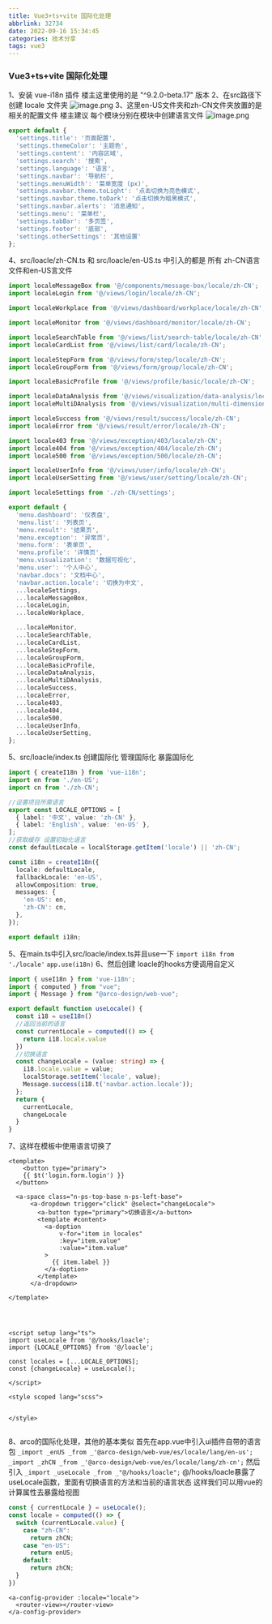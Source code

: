 ```yaml
---
title: Vue3+ts+vite 国际化处理
abbrlink: 32734
date: 2022-09-16 15:34:45
categories: 技术分享
tags: vue3
---
```





### Vue3+ts+vite 国际化处理

1、安装 vue-i18n 插件 楼主这里使用的是 "^9.2.0-beta.17" 版本
2、在src路径下创建 locale 文件夹
![image.png](https://cdn.nlark.com/yuque/0/2022/png/456892/1663308001966-ab8eb569-e85e-42ee-82d7-d0ea10997d61.png#clientId=ub5b41617-b6db-4&crop=0&crop=0&crop=1&crop=1&errorMessage=unknown%20error&from=paste&height=162&id=u53f63910&margin=%5Bobject%20Object%5D&name=image.png&originHeight=324&originWidth=296&originalType=binary&ratio=1&rotation=0&showTitle=false&size=23850&status=error&style=none&taskId=u06322d72-a71c-405a-b3a7-57d18b9b550&title=&width=148)
3、这里en-US文件夹和zh-CN文件夹放置的是相关的配置文件  楼主建议 每个模块分别在模块中创建语言文件
![image.png](https://cdn.nlark.com/yuque/0/2022/png/456892/1663308519976-655d4bcd-8e40-4b9f-b3d5-1f87a1962b17.png#clientId=ub5b41617-b6db-4&crop=0&crop=0&crop=1&crop=1&errorMessage=unknown%20error&from=paste&height=138&id=ufdf3c123&margin=%5Bobject%20Object%5D&name=image.png&originHeight=276&originWidth=356&originalType=binary&ratio=1&rotation=0&showTitle=false&size=22044&status=error&style=none&taskId=u4af5e880-be11-4e01-b7eb-c2d587d0a25&title=&width=178)
```typescript
export default {
  'settings.title': '页面配置',
  'settings.themeColor': '主题色',
  'settings.content': '内容区域',
  'settings.search': '搜索',
  'settings.language': '语言',
  'settings.navbar': '导航栏',
  'settings.menuWidth': '菜单宽度 (px)',
  'settings.navbar.theme.toLight': '点击切换为亮色模式',
  'settings.navbar.theme.toDark': '点击切换为暗黑模式',
  'settings.navbar.alerts': '消息通知',
  'settings.menu': '菜单栏',
  'settings.tabBar': '多页签',
  'settings.footer': '底部',
  'settings.otherSettings': '其他设置'
};

```
4、src/loacle/zh-CN.ts 和  src/loacle/en-US.ts 中引入的都是 所有 zh-CN语言文件和en-US言文件
```typescript
import localeMessageBox from '@/components/message-box/locale/zh-CN';
import localeLogin from '@/views/login/locale/zh-CN';

import localeWorkplace from '@/views/dashboard/workplace/locale/zh-CN';

import localeMonitor from '@/views/dashboard/monitor/locale/zh-CN';

import localeSearchTable from '@/views/list/search-table/locale/zh-CN';
import localeCardList from '@/views/list/card/locale/zh-CN';

import localeStepForm from '@/views/form/step/locale/zh-CN';
import localeGroupForm from '@/views/form/group/locale/zh-CN';

import localeBasicProfile from '@/views/profile/basic/locale/zh-CN';

import localeDataAnalysis from '@/views/visualization/data-analysis/locale/zh-CN';
import localeMultiDAnalysis from '@/views/visualization/multi-dimension-data-analysis/locale/zh-CN';

import localeSuccess from '@/views/result/success/locale/zh-CN';
import localeError from '@/views/result/error/locale/zh-CN';

import locale403 from '@/views/exception/403/locale/zh-CN';
import locale404 from '@/views/exception/404/locale/zh-CN';
import locale500 from '@/views/exception/500/locale/zh-CN';

import localeUserInfo from '@/views/user/info/locale/zh-CN';
import localeUserSetting from '@/views/user/setting/locale/zh-CN';

import localeSettings from './zh-CN/settings';

export default {
  'menu.dashboard': '仪表盘',
  'menu.list': '列表页',
  'menu.result': '结果页',
  'menu.exception': '异常页',
  'menu.form': '表单页',
  'menu.profile': '详情页',
  'menu.visualization': '数据可视化',
  'menu.user': '个人中心',
  'navbar.docs': '文档中心',
  'navbar.action.locale': '切换为中文',
  ...localeSettings,
  ...localeMessageBox,
  ...localeLogin,
  ...localeWorkplace,

  ...localeMonitor,
  ...localeSearchTable,
  ...localeCardList,
  ...localeStepForm,
  ...localeGroupForm,
  ...localeBasicProfile,
  ...localeDataAnalysis,
  ...localeMultiDAnalysis,
  ...localeSuccess,
  ...localeError,
  ...locale403,
  ...locale404,
  ...locale500,
  ...localeUserInfo,
  ...localeUserSetting,
};

```
5、src/loacle/index.ts  创建国际化 管理国际化 暴露国际化
```typescript
import { createI18n } from 'vue-i18n';
import en from './en-US';
import cn from './zh-CN';

//设置项目所需语言
export const LOCALE_OPTIONS = [
  { label: '中文', value: 'zh-CN' },
  { label: 'English', value: 'en-US' },
];
//获取缓存 设置初始化语言
const defaultLocale = localStorage.getItem('locale') || 'zh-CN';

const i18n = createI18n({
  locale: defaultLocale,
  fallbackLocale: 'en-US',
  allowComposition: true,
  messages: {
    'en-US': en,
    'zh-CN': cn,
  },
});

export default i18n;

```
5、在main.ts中引入src/loacle/index.ts并且use一下
`import i18n from './locale'`
`app.use(i18n)`
6、然后创建 loacle的hooks方便调用自定义
```typescript
import { useI18n } from 'vue-i18n';
import { computed } from "vue";
import { Message } from "@arco-design/web-vue";

export default function useLocale() {
  const i18 = useI18n()
  //返回当前的语言
  const currentLocale = computed(() => {
    return i18.locale.value
  })
  //切换语言
  const changeLocale = (value: string) => {
    i18.locale.value = value;
    localStorage.setItem('locale', value);
    Message.success(i18.t('navbar.action.locale'));
  };
  return {
    currentLocale,
    changeLocale
  }
}
```
7、这样在模板中使用语言切换了
```vue
<template>
	<button type="primary">
  	{{ $t('login.form.login') }}
  </button>

  <a-space class="n-ps-top-base n-ps-left-base">
      <a-dropdown trigger="click" @select="changeLocale">
        <a-button type="primary">切换语言</a-button>
        <template #content>
          <a-doption
              v-for="item in locales"
              :key="item.value"
              :value="item.value"
          >
            {{ item.label }}
          </a-doption>
        </template>
      </a-dropdown>

</template>




<script setup lang="ts">
import useLocale from '@/hooks/loacle';
import {LOCALE_OPTIONS} from '@/loacle';

const locales = [...LOCALE_OPTIONS];
const {changeLocale} = useLocale();

</script>

<style scoped lang="scss">


</style>


```
 8、arco的国际化处理，其他的基本类似
首先在app.vue中引入ui插件自带的语言包
`_import _enUS _from _'@arco-design/web-vue/es/locale/lang/en-us';
_import _zhCN _from _'@arco-design/web-vue/es/locale/lang/zh-cn';`
然后引入
`_import _useLocale _from _"@/hooks/loacle";`
@/hooks/loacle暴露了useLocale函数，里面有切换语言的方法和当前的语言状态
这样我们可以用vue的计算属性去暴露给视图
```typescript
const { currentLocale } = useLocale();
const locale = computed(() => {
  switch (currentLocale.value) {
    case "zh-CN":
      return zhCN;
    case "en-US":
      return enUS;
    default:
      return zhCN;
  }
})
```
 
```vue
<a-config-provider :locale="locale">
  <router-view></router-view>
</a-config-provider>
```
 







